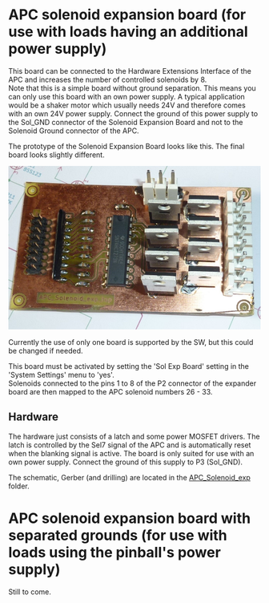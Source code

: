 # APC solenoid expansion board (for use with loads having an additional power supply)

This board can be connected to the Hardware Extensions Interface of the APC and increases the number of controlled solenoids by 8.  
Note that this is a simple board without ground separation. This means you can only use this board with an own power supply. A typical application would be a shaker motor which usually needs 24V and therefore comes with an own 24V power supply. Connect the ground of this power supply to the Sol_GND connector of the Solenoid Expansion Board and not to the Solenoid Ground connector of the APC.

The prototype of the Solenoid Expansion Board looks like this. The final board looks slightly different.

![SolExpBoard](https://github.com/AmokSolderer/APC/blob/master/DOC/PICS/SolExpBoard.jpg)

Currently the use of only one board is supported by the SW, but this could be changed if needed.

This board must be activated by setting the 'Sol Exp Board' setting in the 'System Settings' menu to 'yes'.  
Solenoids connected to the pins 1 to 8 of the P2 connector of the expander board are then mapped to the APC solenoid numbers 26 - 33.

## Hardware

The hardware just consists of a latch and some power MOSFET drivers. The latch is controlled by the Sel7 signal of the APC and is automatically reset when the blanking signal is active. The board is only suited for use with an own power supply. Connect the ground of this supply to P3 (Sol_GND).

The schematic, Gerber (and drilling) are located in the [APC_Solenoid_exp](https://github.com/AmokSolderer/APC/tree/master/DOC/Hardware/APC_Solenoid_exp) folder.

# APC solenoid expansion board with separated grounds (for use with loads using the pinball's power supply)

Still to come.